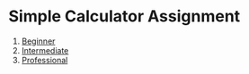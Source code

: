 # Simple Calculator Assignment

1. [Beginner](https://codebysumit.github.io/simple-calculator-assignment/calculator-beginner.html)
2. [Intermediate](https://codebysumit.github.io/simple-calculator-assignment/calculator-intermediate.html)
3. [Professional](https://codebysumit.github.io/simple-calculator-assignment/calculator-professional.html)
